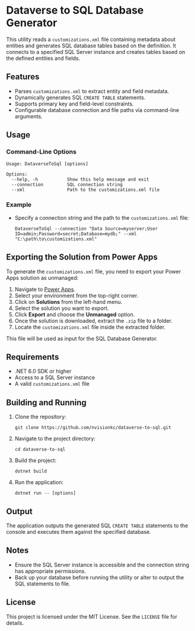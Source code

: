 # Dataverse to SQL Database Generator

This utility reads a `customizations.xml` file containing metadata about entities and generates SQL database tables based on the definition. It connects to a specified SQL Server instance and creates tables based on the defined entities and fields.

## Features
- Parses `customizations.xml` to extract entity and field metadata.
- Dynamically generates SQL `CREATE TABLE` statements.
- Supports primary key and field-level constraints.
- Configurable database connection and file paths via command-line arguments.

## Usage

### Command-Line Options
```
Usage: DataverseToSql [options]

Options:
  --help, -h           Show this help message and exit
  --connection         SQL connection string
  --xml                Path to the customizations.xml file
```

### Example

- Specify a connection string and the path to the `customizations.xml` file:
  ```
  DataverseToSql --connection "Data Source=myserver;User ID=admin;Password=secret;Database=mydb;" --xml "C:\path\to\customizations.xml"
  ```

## Exporting the Solution from Power Apps

To generate the `customizations.xml` file, you need to export your Power Apps solution as unmanaged:

1. Navigate to [Power Apps](https://make.powerapps.com/).
2. Select your environment from the top-right corner.
3. Click on **Solutions** from the left-hand menu.
4. Select the solution you want to export.
5. Click **Export** and choose the **Unmanaged** option.
6. Once the solution is downloaded, extract the `.zip` file to a folder.
7. Locate the `customizations.xml` file inside the extracted folder.

This file will be used as input for the SQL Database Generator.

## Requirements
- .NET 6.0 SDK or higher
- Access to a SQL Server instance
- A valid `customizations.xml` file

## Building and Running

1. Clone the repository:
   ```
   git clone https://github.com/nvisionkc/dataverse-to-sql.git
   ```

2. Navigate to the project directory:
   ```
   cd dataverse-to-sql
   ```

3. Build the project:
   ```
   dotnet build
   ```

4. Run the application:
   ```
   dotnet run -- [options]
   ```

## Output
The application outputs the generated SQL `CREATE TABLE` statements to the console and executes them against the specified database.

## Notes
- Ensure the SQL Server instance is accessible and the connection string has appropriate permissions.
- Back up your database before running the utility or alter to output the SQL statements to file.

## License
This project is licensed under the MIT License. See the `LICENSE` file for details.

